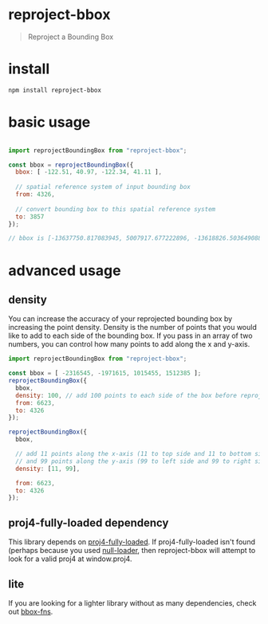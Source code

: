 # reproject-bbox
> Reproject a Bounding Box

# install
```bash
npm install reproject-bbox
```

# basic usage
```javascript

import reprojectBoundingBox from "reproject-bbox";

const bbox = reprojectBoundingBox({
  bbox: [ -122.51, 40.97, -122.34, 41.11 ],
  
  // spatial reference system of input bounding box
  from: 4326,
  
  // convert bounding box to this spatial reference system
  to: 3857
});

// bbox is [-13637750.817083945, 5007917.677222896, -13618826.503649088, 5028580.202823918]
```

# advanced usage
## density
You can increase the accuracy of your reprojected bounding box by increasing the point density.
Density is the number of points that you would like to add to each side of the bounding box.
If you pass in an array of two numbers, you can control how many points to add along the x and y-axis.
```js
import reprojectBoundingBox from "reproject-bbox";

const bbox = [ -2316545, -1971615, 1015455, 1512385 ];
reprojectBoundingBox({
  bbox,
  density: 100, // add 100 points to each side of the box before reprojecting
  from: 6623,
  to: 4326
});

reprojectBoundingBox({
  bbox,

  // add 11 points along the x-axis (11 to top side and 11 to bottom side)
  // and 99 points along the y-axis (99 to left side and 99 to right side)
  density: [11, 99], 

  from: 6623,
  to: 4326
});
```

## proj4-fully-loaded dependency
This library depends on [proj4-fully-loaded](https://github.com/DanielJDufour/proj4-fully-loaded).
If proj4-fully-loaded isn't found (perhaps because you used [null-loader](https://v4.webpack.js.org/loaders/null-loader/), then reproject-bbox will attempt to look for a valid proj4 at window.proj4.

## lite
If you are looking for a lighter library without as many dependencies, check out [bbox-fns](https://github.com/danieljdufour/bbox-fns).
